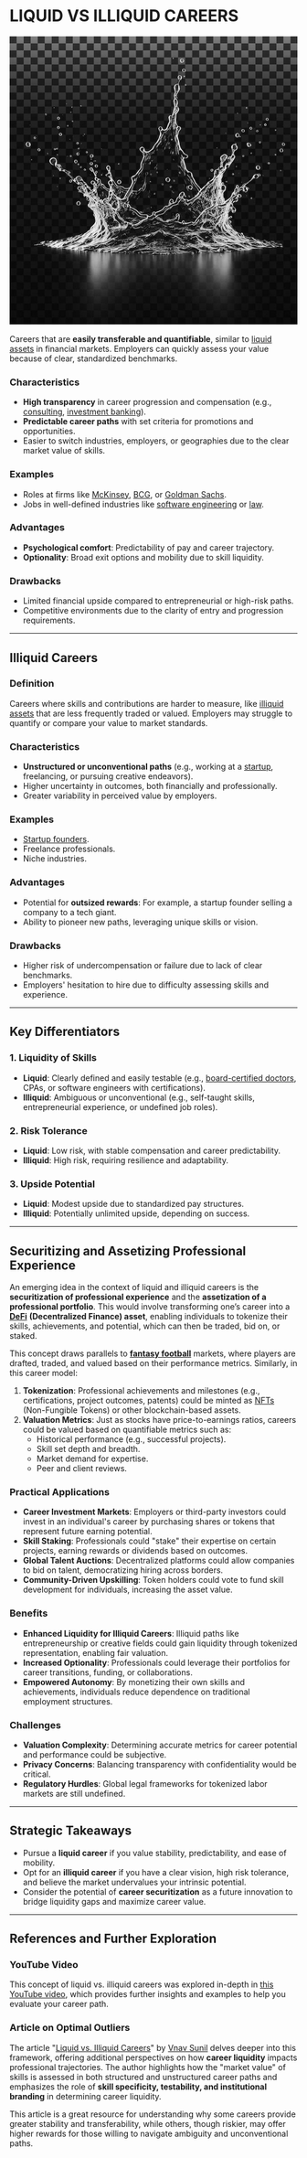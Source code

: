 # LIQUID VS ILLIQUID CAREERS

![alt text](../../../LITERARY_PRODUCTS/JOES_NOTES/MISC/image-6.png)

Careers that are **easily transferable and quantifiable**, similar to [liquid assets](liquid_assets.md) in financial markets. Employers can quickly assess your value because of clear, standardized benchmarks.

### Characteristics

* **High transparency** in career progression and compensation (e.g., [consulting](consulting.md), [investment banking](investment_banking.md)).
* **Predictable career paths** with set criteria for promotions and opportunities.
* Easier to switch industries, employers, or geographies due to the clear market value of skills.

### Examples

* Roles at firms like [McKinsey](../MCKINSEY.md), [BCG](bcg.md), or [Goldman Sachs](broken-reference).
* Jobs in well-defined industries like [software engineering](../TECHNOLOGY/software_engineering.md) or [law](law.md).

### Advantages

* **Psychological comfort**: Predictability of pay and career trajectory.
* **Optionality**: Broad exit options and mobility due to skill liquidity.

### Drawbacks

* Limited financial upside compared to entrepreneurial or high-risk paths.
* Competitive environments due to the clarity of entry and progression requirements.

***

## Illiquid Careers

### Definition

Careers where skills and contributions are harder to measure, like [illiquid assets](illiquid_assets.md) that are less frequently traded or valued. Employers may struggle to quantify or compare your value to market standards.

### Characteristics

* **Unstructured or unconventional paths** (e.g., working at a [startup](startup.md), freelancing, or pursuing creative endeavors).
* Higher uncertainty in outcomes, both financially and professionally.
* Greater variability in perceived value by employers.

### Examples

* [Startup founders](startup_founders.md).
* Freelance professionals.
* Niche industries.

### Advantages

* Potential for **outsized rewards**: For example, a startup founder selling a company to a tech giant.
* Ability to pioneer new paths, leveraging unique skills or vision.

### Drawbacks

* Higher risk of undercompensation or failure due to lack of clear benchmarks.
* Employers' hesitation to hire due to difficulty assessing skills and experience.

***

## Key Differentiators

### 1. Liquidity of Skills

* **Liquid**: Clearly defined and easily testable (e.g., [board-certified doctors](broken-reference), CPAs, or software engineers with certifications).
* **Illiquid**: Ambiguous or unconventional (e.g., self-taught skills, entrepreneurial experience, or undefined job roles).

### 2. Risk Tolerance

* **Liquid**: Low risk, with stable compensation and career predictability.
* **Illiquid**: High risk, requiring resilience and adaptability.

### 3. Upside Potential

* **Liquid**: Modest upside due to standardized pay structures.
* **Illiquid**: Potentially unlimited upside, depending on success.

***

## Securitizing and Assetizing Professional Experience

An emerging idea in the context of liquid and illiquid careers is the **securitization of professional experience** and the **assetization of a professional portfolio**. This would involve transforming one’s career into a [**DeFi**](../CRYPTO/DEFI.MD) **(Decentralized Finance) asset**, enabling individuals to tokenize their skills, achievements, and potential, which can then be traded, bid on, or staked.

This concept draws parallels to [**fantasy football**](fantasy_football.md) markets, where players are drafted, traded, and valued based on their performance metrics. Similarly, in this career model:

1. **Tokenization**: Professional achievements and milestones (e.g., certifications, project outcomes, patents) could be minted as [NFTs](nfts.md) (Non-Fungible Tokens) or other blockchain-based assets.
2. **Valuation Metrics**: Just as stocks have price-to-earnings ratios, careers could be valued based on quantifiable metrics such as:
   * Historical performance (e.g., successful projects).
   * Skill set depth and breadth.
   * Market demand for expertise.
   * Peer and client reviews.

### Practical Applications

* **Career Investment Markets**: Employers or third-party investors could invest in an individual's career by purchasing shares or tokens that represent future earning potential.
* **Skill Staking**: Professionals could "stake" their expertise on certain projects, earning rewards or dividends based on outcomes.
* **Global Talent Auctions**: Decentralized platforms could allow companies to bid on talent, democratizing hiring across borders.
* **Community-Driven Upskilling**: Token holders could vote to fund skill development for individuals, increasing the asset value.

### Benefits

* **Enhanced Liquidity for Illiquid Careers**: Illiquid paths like entrepreneurship or creative fields could gain liquidity through tokenized representation, enabling fair valuation.
* **Increased Optionality**: Professionals could leverage their portfolios for career transitions, funding, or collaborations.
* **Empowered Autonomy**: By monetizing their own skills and achievements, individuals reduce dependence on traditional employment structures.

### Challenges

* **Valuation Complexity**: Determining accurate metrics for career potential and performance could be subjective.
* **Privacy Concerns**: Balancing transparency with confidentiality would be critical.
* **Regulatory Hurdles**: Global legal frameworks for tokenized labor markets are still undefined.

***

## Strategic Takeaways

* Pursue a **liquid career** if you value stability, predictability, and ease of mobility.
* Opt for an **illiquid career** if you have a clear vision, high risk tolerance, and believe the market undervalues your intrinsic potential.
* Consider the potential of **career securitization** as a future innovation to bridge liquidity gaps and maximize career value.

***

## References and Further Exploration

### YouTube Video

This concept of liquid vs. illiquid careers was explored in-depth in [this YouTube video](https://youtu.be/MS5q3NnwsO4), which provides further insights and examples to help you evaluate your career path.

### Article on Optimal Outliers

The article "[Liquid vs. Illiquid Careers](https://www.optimaloutliers.com/p/liquid-vs-illiquid-careers)" by [Vnav Sunil](../VNAV_SUNIL.md) delves deeper into this framework, offering additional perspectives on how **career liquidity** impacts professional trajectories. The author highlights how the "market value" of skills is assessed in both structured and unstructured career paths and emphasizes the role of **skill specificity, testability, and institutional branding** in determining career liquidity.

This article is a great resource for understanding why some careers provide greater stability and transferability, while others, though riskier, may offer higher rewards for those willing to navigate ambiguity and unconventional paths.
